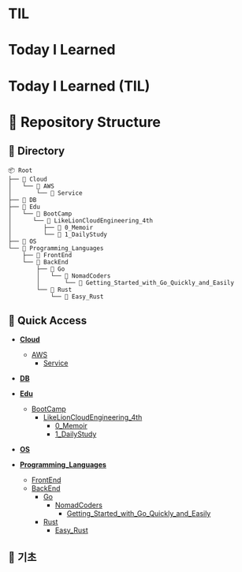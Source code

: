 # TIL
# Today I Learned

# Today I Learned (TIL)


# 📂 Repository Structure
## 📂 Directory

```text
📦 Root
├── 📁 Cloud
│   └── 📁 AWS
│       └── 📁 Service
├── 📁 DB
├── 📁 Edu
│   └── 📁 BootCamp
│      └── 📁 LikeLionCloudEngineering_4th
│         ├── 📁 0_Memoir
│         └── 📁 1_DailyStudy
├── 📁 OS
└── 📁 Programming_Languages
    ├── 📁 FrontEnd
    └── 📁 BackEnd
        ├── 📁 Go
        │   └── 📁 NomadCoders
        │       └── 📁 Getting_Started_with_Go_Quickly_and_Easily
        └── 📁 Rust
            └── 📁 Easy_Rust
```


## 🔗 Quick Access
- **[Cloud](./Cloud)**
  - [AWS](./Cloud/AWS)
    - [Service](./Cloud/AWS/Service)

- **[DB](./DB)**

- **[Edu](./Edu)**
  - [BootCamp](./Edu/BootCamp)
    - [LikeLionCloudEngineering_4th](./Edu/BootCamp/LikeLionCloudEngineering_4th)
      - [0_Memoir](./Edu/BootCamp/LikeLionCloudEngineering_4th/0_Memoir)
      - [1_DailyStudy](./Edu/BootCamp/LikeLionCloudEngineering_4th/1_DailyStudy)

- **[OS](./OS)**

- **[Programming_Languages](./Programming_Languages)**
  - [FrontEnd](./Programming_Languages/FrontEnd)
  - [BackEnd](./Programming_Languages/BackEnd)
    - [Go](./Programming_Languages/BackEnd/Go)
      - [NomadCoders](./Programming_Languages/BackEnd/Go/NomadCoders)
        - [Getting_Started_with_Go_Quickly_and_Easily](./Programming_Languages/BackEnd/Go/NomadCoders/Getting_Started_with_Go_Quickly_and_Easily)
    - [Rust](./Programming_Languages/BackEnd/Rust)
      - [Easy_Rust](./Programming_Languages/BackEnd/Rust/Easy_Rust)




## 📝 기초


